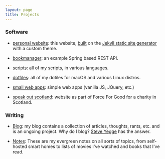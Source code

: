 ```yaml
---
layout: page
title: Projects 
---
```


### Software 

- [personal website](https://github.com/elliotalker/ealker.github.io): this website, [built](/projects/colophon) on the [Jekyll static site generator](https://jekyllrb.com) with a custom theme. 

- [bookmanager](https://github.com/ealker/bookmanager): an example Spring based REST API.

- [scripts](https://github.com/ealker/scripts): all of my scripts, in various languages.

- [dotfiles](https://github.com/ealker/dotfiles): all of my dotiles for macOS and various Linux distros.

- [small web apps](/projects/web-apps.html): simple web apps (vanilla JS, JQuery, etc.)
 
- [speak out scotland](https://speakoutscotland.org/): website as part of Force For Good for a charity in Scotland.

### Writing 

- [Blog](/blog): my blog contains a collection of articles, thoughts, rants, etc. and is an ongoing project. Why do I blog? [Steve Yegge](https://sites.google.com/site/steveyegge2/you-should-write-blogs) has the answer.

- [Notes](/notes): These are my evergreen notes on all sorts of topics, from self-hosted smart homes to lists of movies I've watched and books that I've read. 